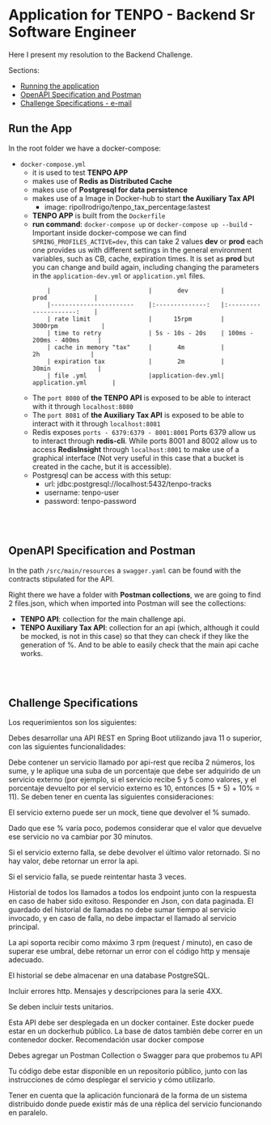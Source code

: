 # Application for TENPO - Backend Sr Software Engineer

Here I present my resolution to the Backend Challenge.

Sections:
- [Running the application](#run-the-app)
- [OpenAPI Specification and Postman](#openapi-specification-and-postman)
- [Challenge Specifications - e-mail](#challenge-specifications)

## Run the App

In the root folder we have a docker-compose:
- `docker-compose.yml`
    - it is used to test **TENPO APP**
    - makes use of **Redis as Distributed Cache**
    - makes use of **Postgresql for data persistence**
    - makes use of a Image in Docker-hub to start **the Auxiliary Tax API**
        - image: ripollrodrigo/tenpo_tax_percentage:lastest
    - **TENPO APP** is built from the `Dockerfile`
    - **run command**: `docker-compose up` or `docker-compose up --build`
      -Important inside docker-compose we can find `SPRING_PROFILES_ACTIVE=dev`, this can take 2 values **dev** or **prod**
      each one provides us with different settings in the general environment variables, such as CB, cache, expiration times.
      It is set as **prod** but you can change and build again, including changing the parameters in the `application-dev.yml`
      or `application.yml` files.
        ```
            |                       	|       dev      	|          prod         	|
            |-----------------------	|:--------------:	|:---------------------:	|
            | rate limit            	|      15rpm     	|        3000rpm        	|
            | time to retry         	| 5s - 10s - 20s 	| 100ms - 200ms - 400ms 	|
            | cache in memory "tax" 	|       4m       	|           2h          	|
            | expiration tax        	|       2m       	|         30min         	|
            | file .yml             	|application-dev.yml|     application.yml     	|

    - The `port 8080` of **the TENPO API** is exposed to be able to interact with it through `localhost:8080`
    - The `port 8081` of **the Auxiliary Tax API** is exposed to be able to interact with it through `localhost:8081`
    - Redis exposes `ports - 6379:6379 - 8001:8001` Ports 6379 allow us to interact through **redis-cli**. While ports 8001 and 8002 allow us to access **RedisInsight** through `localhost:8001` to make use of a graphical interface (Not very useful in this case that a bucket is created in the cache, but it is accessible).
    - Postgresql can be access with this setup:
        - url: jdbc:postgresql://localhost:5432/tenpo-tracks
        - username: tenpo-user
        - password: tenpo-password

<br><br>
## OpenAPI Specification and Postman

In the path `/src/main/resources` a `swagger.yaml` can be found with the contracts stipulated for the API.

Right there we have a folder with **Postman collections**, we are going to find 2 files.json, which when imported into Postman will see the collections:
- **TENPO API**: collection for the main challenge api.
- **TENPO Auxiliary Tax API**: collection for an api (which, although it could be mocked, is not in this case) so that they can check if they like the generation of %. And to be able to easily check that the main api cache works.

<br><br>
## Challenge Specifications

Los requerimientos son los siguientes:

Debes desarrollar una API REST en Spring Boot utilizando java 11 o superior, con las siguientes funcionalidades:

Debe contener un servicio llamado por api-rest que reciba 2 números, los sume, y le aplique una suba de un porcentaje que debe ser adquirido de un servicio externo (por ejemplo, si el servicio recibe 5 y 5 como valores, y el porcentaje devuelto por el servicio externo es 10, entonces (5 + 5) + 10% = 11). Se deben tener en cuenta las siguientes consideraciones:

El servicio externo puede ser un mock, tiene que devolver el % sumado.

Dado que ese % varía poco, podemos considerar que el valor que devuelve ese servicio no va cambiar por 30 minutos.

Si el servicio externo falla, se debe devolver el último valor retornado. Si no hay valor, debe retornar un error la api.

Si el servicio falla, se puede reintentar hasta 3 veces.

Historial de todos los llamados a todos los endpoint junto con la respuesta en caso de haber sido exitoso. Responder en Json, con data paginada. El guardado del historial de llamadas no debe sumar tiempo al servicio invocado, y en caso de falla, no debe impactar el llamado al servicio principal.

La api soporta recibir como máximo 3 rpm (request / minuto), en caso de superar ese umbral, debe retornar un error con el código http y mensaje adecuado.

El historial se debe almacenar en una database PostgreSQL.

Incluir errores http. Mensajes y descripciones para la serie 4XX.


Se deben incluir tests unitarios.

Esta API debe ser desplegada en un docker container. Este docker puede estar en un dockerhub público. La base de datos también debe correr en un contenedor docker. Recomendación usar docker compose

Debes agregar un Postman Collection o Swagger para que probemos tu API

Tu código debe estar disponible en un repositorio público, junto con las instrucciones de cómo desplegar el servicio y cómo utilizarlo.

Tener en cuenta que la aplicación funcionará de la forma de un sistema distribuido donde puede existir más de una réplica del servicio funcionando en paralelo.
